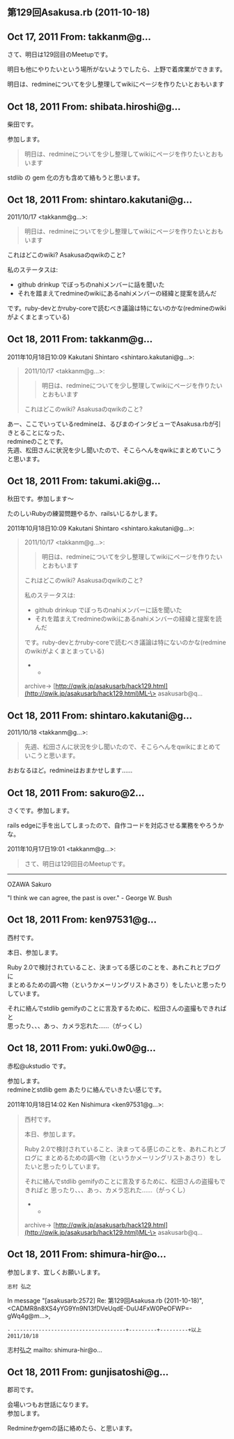 ## 第129回Asakusa.rb (2011-10-18)

## Oct 17, 2011 From: takkanm@g...

さて、明日は129回目のMeetupです。

明日も他にやりたいという場所がないようでしたら、上野で着席業ができます。

明日は、redmineについてを少し整理してwikiにページを作りたいとおもいます

## Oct 18, 2011 From: shibata.hiroshi@g...

柴田です。

参加します。

> 明日は、redmineについてを少し整理してwikiにページを作りたいとおもいます

stdlib の gem 化の方も含めて絡もうと思います。

## Oct 18, 2011 From: shintaro.kakutani@g...

2011/10/17 \<takkanm@g...\>:

> 明日は、redmineについてを少し整理してwikiにページを作りたいとおもいます

これはどこのwiki? Asakusaのqwikのこと?

私のステータスは:

- github drinkup でぼっちのnahiメンバーに話を聞いた
- それを踏まえてredmineのwikiにあるnahiメンバーの経緯と提案を読んだ

です。ruby-devとかruby-coreで読むべき議論は特にないのかな(redmineのwikiがよくまとまっている)

## Oct 18, 2011 From: takkanm@g...

2011年10月18日10:09 Kakutani Shintaro \<shintaro.kakutani@g...\>:

> 2011/10/17 \<takkanm@g...\>:
> 
> > 明日は、redmineについてを少し整理してwikiにページを作りたいとおもいます
> 
> これはどこのwiki? Asakusaのqwikのこと?

あー、ここでいっているredmineは、るびまのインタビューでAsakusa.rbが引きとることになった、  
redmineのことです。  
先週、松田さんに状況を少し聞いたので、そこらへんをqwikにまとめていこうと思います。

## Oct 18, 2011 From: takumi.aki@g...

秋田です。参加します～

たのしいRubyの練習問題やるか、railsいじるかします。

2011年10月18日10:09 Kakutani Shintaro \<shintaro.kakutani@g...\>:

> 2011/10/17 \<takkanm@g...\>:
> 
> > 明日は、redmineについてを少し整理してwikiにページを作りたいとおもいます
> 
> これはどこのwiki? Asakusaのqwikのこと?
> 
> 私のステータスは:
> 
> - github drinkup でぼっちのnahiメンバーに話を聞いた
> - それを踏まえてredmineのwikiにあるnahiメンバーの経緯と提案を読んだ
> 
> です。ruby-devとかruby-coreで読むべき議論は特にないのかな(redmineのwikiがよくまとまっている)
> 
> - -
> 
> archive-\> [http://qwik.jp/asakusarb/hack129.html](http://qwik.jp/asakusarb/hack129.html)ML-\> asakusarb@q...
## Oct 18, 2011 From: shintaro.kakutani@g...

2011/10/18 \<takkanm@g...\>:

> 先週、松田さんに状況を少し聞いたので、そこらへんをqwikにまとめていこうと思います。

おおなるほど。redmineはおまかせします……

## Oct 18, 2011 From: sakuro@2...

さくです。参加します。

rails edgeに手を出してしまったので、自作コードを対応させる業務をやろうかな。

2011年10月17日19:01 \<takkanm@g...\>:

> さて、明日は129回目のMeetupです。
* * *

OZAWA Sakuro

"I think we can agree, the past is over." - George W. Bush

## Oct 18, 2011 From: ken97531@g...

西村です。

本日、参加します。

Ruby 2.0で検討されていること、決まってる感じのことを、あれこれとブログに  
まとめるための調べ物（というかメーリングリストあさり）をしたいと思ったりしています。

それに絡んでstdlib gemifyのことに言及するために、松田さんの盗撮もできればと  
思ったり、、、あっ、カメラ忘れた……（がっくし）

## Oct 18, 2011 From: yuki.0w0@g...

赤松@ukstudio です。

参加します。  
redmineとstdlib gem あたりに絡んでいきたい感じです。

2011年10月18日14:02 Ken Nishimura \<ken97531@g...\>:

> 西村です。
> 
> 本日、参加します。
> 
> Ruby 2.0で検討されていること、決まってる感じのことを、あれこれとブログに まとめるための調べ物（というかメーリングリストあさり）をしたいと思ったりしています。
> 
> それに絡んでstdlib gemifyのことに言及するために、松田さんの盗撮もできればと 思ったり、、、あっ、カメラ忘れた……（がっくし）
> 
> - -
> 
> archive-\> [http://qwik.jp/asakusarb/hack129.html](http://qwik.jp/asakusarb/hack129.html)ML-\> asakusarb@q...
## Oct 18, 2011 From: shimura-hir@o...

参加します、宜しくお願いします。

    志村 弘之

In message "[asakusarb:2572] Re: 第129回Asakusa.rb (2011-10-18)",   
\<CADMR8n8XS4yYG9Yn9N13fDVeUqdE-DuU4FxW0PeOFWP=-gWq4g@m...\>,

    - ------------------------------------+---------+---------+以上 2011/10/18

志村弘之 mailto: shimura-hir@o...

## Oct 18, 2011 From: gunjisatoshi@g...

郡司です。

会場いつもお世話になります。  
参加します。

Redmineかgemの話に絡めたら、と思います。

